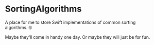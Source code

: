 # SortingAlgorithms

A place for me to store Swift implementations of common sorting algorithms. 🤓

Maybe they'll come in handy one day. Or maybe they will just be for fun.
